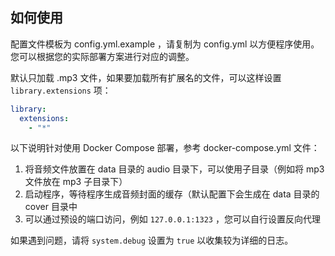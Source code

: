 ## 如何使用

配置文件模板为 config.yml.example ，请复制为 config.yml 以方便程序使用。您可以根据您的实际部署方案进行对应的调整。

默认只加载 .mp3 文件，如果要加载所有扩展名的文件，可以这样设置 `library.extensions` 项：

```yml
library:
  extensions:
    - "*"
```

以下说明针对使用 Docker Compose 部署，参考 docker-compose.yml 文件：

1. 将音频文件放置在 data 目录的 audio 目录下，可以使用子目录（例如将 mp3 文件放在 mp3 子目录下）
2. 启动程序，等待程序生成音频封面的缓存（默认配置下会生成在 data 目录的 cover 目录中
3. 可以通过预设的端口访问，例如 `127.0.0.1:1323` ，您可以自行设置反向代理

如果遇到问题，请将 `system.debug` 设置为 `true` 以收集较为详细的日志。
